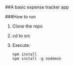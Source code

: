 ##A basic expense tracker app

###How to run
1. Clone the repo
2. cd to src
3. Execute:

    ```
    npm install
    npm install -g nodemon

    ```

